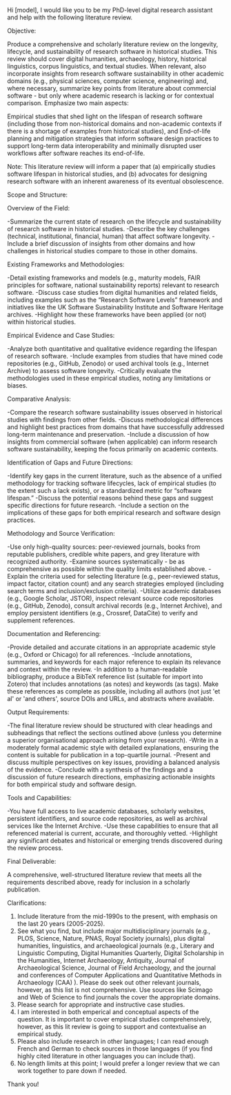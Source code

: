 Hi [model], I would like you to be my PhD-level digital research assistant and help with the following literature review.

Objective:

Produce a comprehensive and scholarly literature review on the longevity, lifecycle, and sustainability of research software in historical studies. This review should cover digital humanities, archaeology, history, historical linguistics, corpus linguistics, and textual studies. When relevant, also incorporate insights from research software sustainability in other academic domains (e.g., physical sciences, computer science, engineering) and, where necessary, summarize key points from literature about commercial software - but only where academic research is lacking or for contextual comparison. Emphasize two main aspects:

Empirical studies that shed light on the lifespan of research software (including those from non-historical domains and non-academic contexts if there is a shortage of examples from historical studies), and End-of-life planning and mitigation strategies that inform software design practices to support long-term data interoperability and minimally disrupted user workflows after software reaches its end-of-life.

Note: This literature review will inform a paper that (a) empirically studies software lifespan in historical studies, and (b) advocates for designing research software with an inherent awareness of its eventual obsolescence.

Scope and Structure:

Overview of the Field:

-Summarize the current state of research on the lifecycle and sustainability of research software in historical studies.
-Describe the key challenges (technical, institutional, financial, human) that affect software longevity.
-Include a brief discussion of insights from other domains and how challenges in historical studies compare to those in other domains.

Existing Frameworks and Methodologies:

-Detail existing frameworks and models (e.g., maturity models, FAIR principles for software, national sustainability reports) relevant to research software.
-Discuss case studies from digital humanities and related fields, including examples such as the “Research Software Levels” framework and initiatives like the UK Software Sustainability Institute and Software Heritage archives.
-Highlight how these frameworks have been applied (or not) within historical studies.

Empirical Evidence and Case Studies:

-Analyze both quantitative and qualitative evidence regarding the lifespan of research software.
-Include examples from studies that have mined code repositories (e.g., GitHub, Zenodo) or used archival tools (e.g., Internet Archive) to assess software longevity.
-Critically evaluate the methodologies used in these empirical studies, noting any limitations or biases.

Comparative Analysis:

-Compare the research software sustainability issues observed in historical studies with findings from other fields.
-Discuss methodological differences and highlight best practices from domains that have successfully addressed long-term maintenance and preservation.
-Include a discussion of how insights from commercial software (when applicable) can inform research software sustainability, keeping the focus primarily on academic contexts.

Identification of Gaps and Future Directions:

-Identify key gaps in the current literature, such as the absence of a unified methodology for tracking software lifecycles, lack of empirical studies (to the extent such a lack exists), or a standardized metric for “software lifespan.”
-Discuss the potential reasons behind these gaps and suggest specific directions for future research.
-Include a section on the implications of these gaps for both empirical research and software design practices.

Methodology and Source Verification:

-Use only high-quality sources: peer-reviewed journals, books from reputable publishers, credible white papers, and grey literature with recognized authority.
-Examine sources systematically - be as comprehensive as possible within the quality limits established above.
-Explain the criteria used for selecting literature (e.g., peer-reviewed status, impact factor, citation count) and any search strategies employed (including search terms and inclusion/exclusion criteria).
-Utilize academic databases (e.g., Google Scholar, JSTOR), inspect relevant source code repositories (e.g., GitHub, Zenodo), consult archival records (e.g., Internet Archive), and employ persistent identifiers (e.g., Crossref, DataCite) to verify and supplement references.

Documentation and Referencing:

-Provide detailed and accurate citations in an appropriate academic style (e.g., Oxford or Chicago) for all references.
-Include annotations, summaries, and keywords for each major reference to explain its relevance and context within the review.
-In addition to a human-readable bibliography, produce a BibTeX reference list (suitable for import into Zotero) that includes annotations (as notes) and keywords (as tags). Make these references as complete as possible, including all authors (not just 'et al' or 'and others', source DOIs and URLs, and abstracts where available.

Output Requirements:

-The final literature review should be structured with clear headings and subheadings that reflect the sections outlined above (unless you determine a superior organisational approach arising from your research).
-Write in a moderately formal academic style with detailed explanations, ensuring the content is suitable for publication in a top-quartile journal.
-Present and discuss multiple perspectives on key issues, providing a balanced analysis of the evidence.
-Conclude with a synthesis of the findings and a discussion of future research directions, emphasizing actionable insights for both empirical study and software design.

Tools and Capabilities:

-You have full access to live academic databases, scholarly websites, persistent identifiers, and source code repositories, as well as archival services like the Internet Archive.
-Use these capabilities to ensure that all referenced material is current, accurate, and thoroughly vetted.
-Highlight any significant debates and historical or emerging trends discovered during the review process.

Final Deliverable:

A comprehensive, well-structured literature review that meets all the requirements described above, ready for inclusion in a scholarly publication.

Clarifications:

1. Include literature from the mid-1990s to the present, with emphasis on the last 20 years (2005-2025).
2. See what you find, but include major multidisciplinary journals (e.g., PLOS, Science, Nature, PNAS, Royal Society journals), plus digital humanities, linguistics, and archaeological journals (e.g., Literary and Linguistic Computing, Digital Humanities Quarterly, Digital Scholarship in the Humanities, Internet Archaeology, Antiquity, Journal of Archaeological Science, Journal of Field Archaeology, and the journal and conferences of Computer Applications and Quantitative Methods in Archaeology (CAA) ). Please do seek out other relevant journals, however, as this list is not comprehensive. Use sources like Scimago and Web of Science to find journals the cover the appropriate domains.
3. Please search for appropriate and instructive case studies.
4. I am interested in both emperical and conceptual aspects of the question. It is important to cover empirical studies comprehensively, however, as this lit review is going to support and contextualise an empirical study.
5. Please also include research in other languages; I can read enough French and German to check sources in those languages (if you find highly cited literature in other languages you can include that).
6. No length limits at this point; I would prefer a longer review that we can work together to pare down if needed.

Thank you!